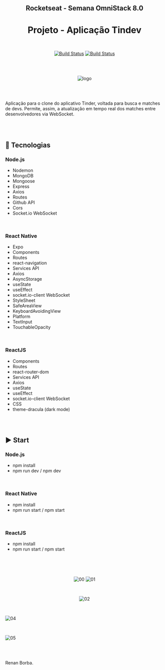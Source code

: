 <div align="center">

## Rocketseat - Semana OmniStack 8.0
# Projeto - Aplicação Tindev

</div>

<br>

<div align="center">

[![Build Status](https://img.shields.io/github/stars/RenanBorba/tindev.svg)](https://github.com/RenanBorba/tindev) [![Build Status](https://img.shields.io/github/forks/RenanBorba/tindev.svg)](https://github.com/RenanBorba/tindev)

</div>

<br><br>

<div align="center">

![logo](https://user-images.githubusercontent.com/48495838/80020082-d91db480-84ae-11ea-90a9-d55ba77322b2.png)

</div>

<br><br>

Aplicação para o clone do aplicativo Tinder, voltada para busca e matches de devs. Permite, assim, a atualização em tempo real dos matches entre desenvolvedores via WebSocket.

<br><br>

## :rocket: Tecnologias
### Node.js
<ul>
  <li>Nodemon</li>
  <li>MongoDB</li>
  <li>Mongoose</li>
  <li>Express</li>
  <li>Axios</li>
  <li>Routes</li>
  <li>Github API</li>
  <li>Cors</li>
  <li>Socket.io WebSocket</li>
</ul>

<br>

### React Native
<ul> 
  <li>Expo</li> 
  <li>Components</li> 
  <li>Routes</li>
  <li>react-navigation</li>
  <li>Services API</li>
  <li>Axios</li>
  <li>AsyncStorage</li>
  <li>useState</li>
  <li>useEffect</li>
  <li>socket.io-client WebSocket</li>
  <li>StyleSheet</li> 
  <li>SafeAreaView</li>
  <li>KeyboardAvoidingView</li>
  <li>Platform</li>
  <li>TextInput</li> 
  <li>TouchableOpacity</li>
</ul>

<br>

### ReactJS
<ul> 
  <li>Components</li>  
  <li>Routes</li>
  <li>react-router-dom</li>
  <li>Services API</li> 
  <li>Axios</li>
  <li>useState</li>
  <li>useEffect</li>
  <li>socket.io-client WebSocket</li>
  <li>CSS</li> 
  <li>theme-dracula (dark mode)</li>
</ul>

<br><br>

## :arrow_forward: Start
### Node.js
<ul> 
  <li>npm install</li>
  <li>npm run dev / npm dev</li>
</ul>

<br>

### React Native
<ul> 
  <li>npm install</li>
  <li>npm run start / npm start</li>
</ul>

<br>

### ReactJS
<ul> 
  <li>npm install</li>
  <li>npm run start / npm start</li>
</ul>

<br><br><br>

<div align="center">

![00](https://user-images.githubusercontent.com/48495838/79370839-bda03000-7f29-11ea-8abc-c71759bb410a.jpg)
![01](https://user-images.githubusercontent.com/48495838/79370841-be38c680-7f29-11ea-8f40-7be1beb5a78e.jpg)

</div>

<br>

<div align="center">

![02](https://user-images.githubusercontent.com/48495838/79370842-bed15d00-7f29-11ea-939e-cbb85adcab9c.jpg)

</div>

<br>

![04](https://user-images.githubusercontent.com/48495838/79370847-c0028a00-7f29-11ea-8665-68371115e632.png)

<br>

![05](https://user-images.githubusercontent.com/48495838/79370848-c09b2080-7f29-11ea-8864-54d2c69be6cb.png)


<br><br>

Renan Borba.

